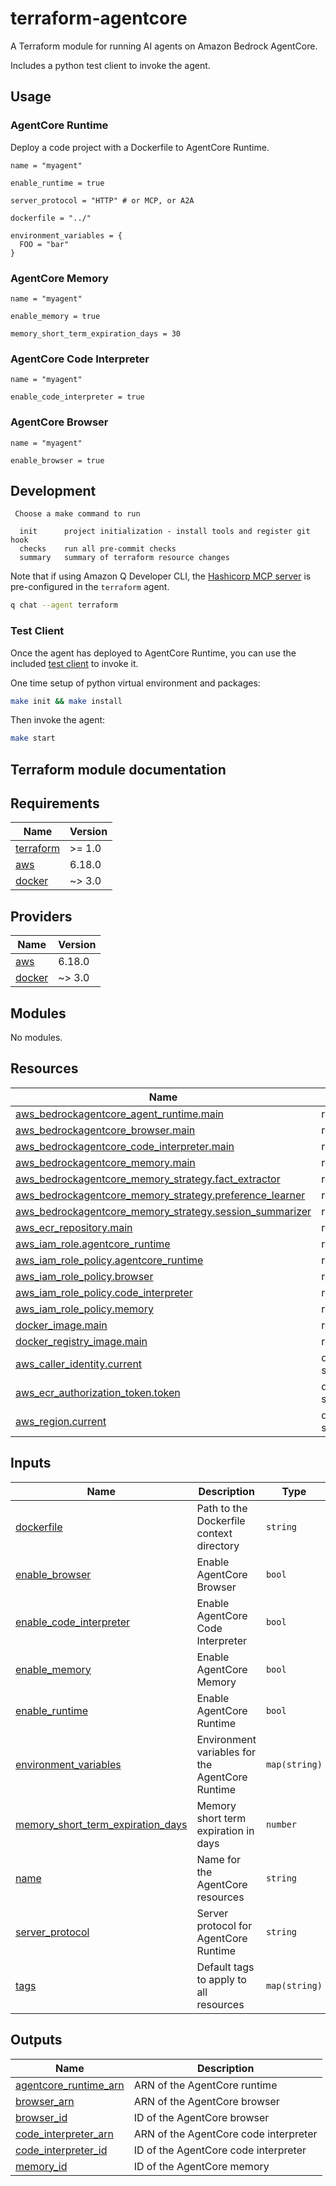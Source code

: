 # terraform-agentcore

A Terraform module for running AI agents on Amazon Bedrock AgentCore.

Includes a python test client to invoke the agent.


## Usage

### AgentCore Runtime

Deploy a code project with a Dockerfile to AgentCore Runtime.

```hcl
name = "myagent"

enable_runtime = true

server_protocol = "HTTP" # or MCP, or A2A

dockerfile = "../"

environment_variables = {
  FOO = "bar"
}
```

### AgentCore Memory

```hcl
name = "myagent"

enable_memory = true

memory_short_term_expiration_days = 30
```

### AgentCore Code Interpreter

```hcl
name = "myagent"

enable_code_interpreter = true
```

### AgentCore Browser

```hcl
name = "myagent"

enable_browser = true
```


## Development

```
 Choose a make command to run

  init      project initialization - install tools and register git hook
  checks    run all pre-commit checks
  summary   summary of terraform resource changes
```

Note that if using Amazon Q Developer CLI, the [Hashicorp MCP server]() is pre-configured in the `terraform` agent.

```sh
q chat --agent terraform
```

### Test Client

Once the agent has deployed to AgentCore Runtime, you can use the included [test client](./testclient/) to invoke it.

One time setup of python virtual environment and packages:

```sh
make init && make install
```

Then invoke the agent:

```sh
make start
```


## Terraform module documentation

<!-- BEGINNING OF PRE-COMMIT-TERRAFORM DOCS HOOK -->
## Requirements

| Name | Version |
|------|---------|
| <a name="requirement_terraform"></a> [terraform](#requirement\_terraform) | >= 1.0 |
| <a name="requirement_aws"></a> [aws](#requirement\_aws) | 6.18.0 |
| <a name="requirement_docker"></a> [docker](#requirement\_docker) | ~> 3.0 |

## Providers

| Name | Version |
|------|---------|
| <a name="provider_aws"></a> [aws](#provider\_aws) | 6.18.0 |
| <a name="provider_docker"></a> [docker](#provider\_docker) | ~> 3.0 |

## Modules

No modules.

## Resources

| Name | Type |
|------|------|
| [aws_bedrockagentcore_agent_runtime.main](https://registry.terraform.io/providers/hashicorp/aws/6.18.0/docs/resources/bedrockagentcore_agent_runtime) | resource |
| [aws_bedrockagentcore_browser.main](https://registry.terraform.io/providers/hashicorp/aws/6.18.0/docs/resources/bedrockagentcore_browser) | resource |
| [aws_bedrockagentcore_code_interpreter.main](https://registry.terraform.io/providers/hashicorp/aws/6.18.0/docs/resources/bedrockagentcore_code_interpreter) | resource |
| [aws_bedrockagentcore_memory.main](https://registry.terraform.io/providers/hashicorp/aws/6.18.0/docs/resources/bedrockagentcore_memory) | resource |
| [aws_bedrockagentcore_memory_strategy.fact_extractor](https://registry.terraform.io/providers/hashicorp/aws/6.18.0/docs/resources/bedrockagentcore_memory_strategy) | resource |
| [aws_bedrockagentcore_memory_strategy.preference_learner](https://registry.terraform.io/providers/hashicorp/aws/6.18.0/docs/resources/bedrockagentcore_memory_strategy) | resource |
| [aws_bedrockagentcore_memory_strategy.session_summarizer](https://registry.terraform.io/providers/hashicorp/aws/6.18.0/docs/resources/bedrockagentcore_memory_strategy) | resource |
| [aws_ecr_repository.main](https://registry.terraform.io/providers/hashicorp/aws/6.18.0/docs/resources/ecr_repository) | resource |
| [aws_iam_role.agentcore_runtime](https://registry.terraform.io/providers/hashicorp/aws/6.18.0/docs/resources/iam_role) | resource |
| [aws_iam_role_policy.agentcore_runtime](https://registry.terraform.io/providers/hashicorp/aws/6.18.0/docs/resources/iam_role_policy) | resource |
| [aws_iam_role_policy.browser](https://registry.terraform.io/providers/hashicorp/aws/6.18.0/docs/resources/iam_role_policy) | resource |
| [aws_iam_role_policy.code_interpreter](https://registry.terraform.io/providers/hashicorp/aws/6.18.0/docs/resources/iam_role_policy) | resource |
| [aws_iam_role_policy.memory](https://registry.terraform.io/providers/hashicorp/aws/6.18.0/docs/resources/iam_role_policy) | resource |
| [docker_image.main](https://registry.terraform.io/providers/kreuzwerker/docker/latest/docs/resources/image) | resource |
| [docker_registry_image.main](https://registry.terraform.io/providers/kreuzwerker/docker/latest/docs/resources/registry_image) | resource |
| [aws_caller_identity.current](https://registry.terraform.io/providers/hashicorp/aws/6.18.0/docs/data-sources/caller_identity) | data source |
| [aws_ecr_authorization_token.token](https://registry.terraform.io/providers/hashicorp/aws/6.18.0/docs/data-sources/ecr_authorization_token) | data source |
| [aws_region.current](https://registry.terraform.io/providers/hashicorp/aws/6.18.0/docs/data-sources/region) | data source |

## Inputs

| Name | Description | Type | Default | Required |
|------|-------------|------|---------|:--------:|
| <a name="input_dockerfile"></a> [dockerfile](#input\_dockerfile) | Path to the Dockerfile context directory | `string` | `"../agent"` | no |
| <a name="input_enable_browser"></a> [enable\_browser](#input\_enable\_browser) | Enable AgentCore Browser | `bool` | `false` | no |
| <a name="input_enable_code_interpreter"></a> [enable\_code\_interpreter](#input\_enable\_code\_interpreter) | Enable AgentCore Code Interpreter | `bool` | `false` | no |
| <a name="input_enable_memory"></a> [enable\_memory](#input\_enable\_memory) | Enable AgentCore Memory | `bool` | `false` | no |
| <a name="input_enable_runtime"></a> [enable\_runtime](#input\_enable\_runtime) | Enable AgentCore Runtime | `bool` | `true` | no |
| <a name="input_environment_variables"></a> [environment\_variables](#input\_environment\_variables) | Environment variables for the AgentCore Runtime | `map(string)` | `{}` | no |
| <a name="input_memory_short_term_expiration_days"></a> [memory\_short\_term\_expiration\_days](#input\_memory\_short\_term\_expiration\_days) | Memory short term expiration in days | `number` | `30` | no |
| <a name="input_name"></a> [name](#input\_name) | Name for the AgentCore resources | `string` | n/a | yes |
| <a name="input_server_protocol"></a> [server\_protocol](#input\_server\_protocol) | Server protocol for AgentCore Runtime | `string` | `"HTTP"` | no |
| <a name="input_tags"></a> [tags](#input\_tags) | Default tags to apply to all resources | `map(string)` | `{}` | no |

## Outputs

| Name | Description |
|------|-------------|
| <a name="output_agentcore_runtime_arn"></a> [agentcore\_runtime\_arn](#output\_agentcore\_runtime\_arn) | ARN of the AgentCore runtime |
| <a name="output_browser_arn"></a> [browser\_arn](#output\_browser\_arn) | ARN of the AgentCore browser |
| <a name="output_browser_id"></a> [browser\_id](#output\_browser\_id) | ID of the AgentCore browser |
| <a name="output_code_interpreter_arn"></a> [code\_interpreter\_arn](#output\_code\_interpreter\_arn) | ARN of the AgentCore code interpreter |
| <a name="output_code_interpreter_id"></a> [code\_interpreter\_id](#output\_code\_interpreter\_id) | ID of the AgentCore code interpreter |
| <a name="output_memory_id"></a> [memory\_id](#output\_memory\_id) | ID of the AgentCore memory |
<!-- END OF PRE-COMMIT-TERRAFORM DOCS HOOK -->
